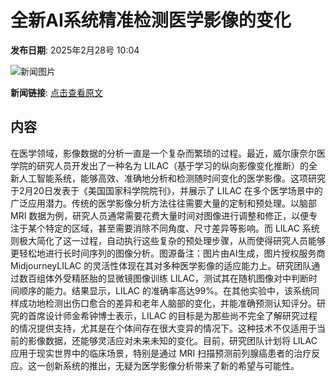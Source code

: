 # 全新AI系统精准检测医学影像的变化

**发布日期**: 2025年2月28号 10:04

![新闻图片](https://pic.chinaz.com/picmap/202307051434452205_0.jpg)

**新闻链接**: [点击查看原文](https://www.aibase.com/zh/news/15822)

## 内容

在医学领域，影像数据的分析一直是一个复杂而繁琐的过程。最近，威尔康奈尔医学院的研究人员开发出了一种名为 LILAC（基于学习的纵向影像变化推断）的全新人工智能系统，能够高效、准确地分析和检测随时间变化的医学影像。这项研究于2月20日发表于《美国国家科学院院刊》，并展示了 LILAC 在多个医学场景中的广泛应用潜力。传统的医学影像分析方法往往需要大量的定制和预处理。以脑部 MRI 数据为例，研究人员通常需要花费大量时间对图像进行调整和修正，以便专注于某个特定的区域，甚至需要消除不同角度、尺寸差异等影响。而 LILAC 系统则极大简化了这一过程，自动执行这些复杂的预处理步骤，从而使得研究人员能够更轻松地进行长时间序列的图像分析。图源备注：图片由AI生成，图片授权服务商MidjourneyLILAC 的灵活性体现在其对多种医学影像的适应能力上。研究团队通过数百组体外受精胚胎的显微镜图像训练 LILAC，测试其在随机图像对中判断时间顺序的能力。结果显示，LILAC 的准确率高达99%。在其他实验中，该系统同样成功地检测出伤口愈合的差异和老年人脑部的变化，并能准确预测认知评分。研究的首席设计师金希钟博士表示，LILAC 的目标是为那些尚不完全了解研究过程的情况提供支持，尤其是在个体间存在很大变异的情况下。这种技术不仅适用于当前的影像数据，还能够灵活应对未来未知的变化。目前，研究团队计划将 LILAC 应用于现实世界中的临床场景，特别是通过 MRI 扫描预测前列腺癌患者的治疗反应。这一创新系统的推出，无疑为医学影像分析带来了新的希望与可能性。
